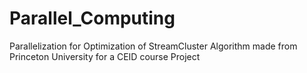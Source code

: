 # Parallel_Computing
 Parallelization for Optimization of StreamCluster Algorithm made from Princeton University for a CEID course Project
